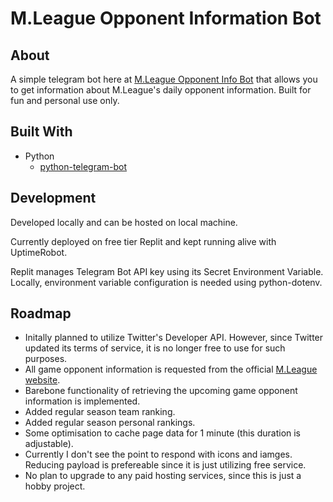 # M.League Opponent Information Bot

## About
A simple telegram bot here at [M.League Opponent Info Bot](https://t.me/zincatz_bot) that allows you to get information about M.League's daily opponent information. Built for fun and personal use only.

## Built With
- Python
  - [python-telegram-bot](https://github.com/python-telegram-bot/python-telegram-bot)

## Development

Developed locally and can be hosted on local machine.

Currently deployed on free tier Replit and kept running alive with UptimeRobot.

Replit manages Telegram Bot API key using its Secret Environment Variable. Locally, environment variable configuration is needed using python-dotenv.

## Roadmap
- Initally planned to utilize Twitter's Developer API. However, since Twitter updated its terms of service, it is no longer free to use for such purposes.
- All game opponent information is requested from the official [M.League website](https://m-league.jp/).
- Barebone functionality of retrieving the upcoming game opponent information is implemented.
- Added regular season team ranking.
- Added regular season personal rankings.
- Some optimisation to cache page data for 1 minute (this duration is adjustable).
- Currently I don't see the point to respond with icons and iamges. Reducing payload is prefereable since it is just utilizing free service.
- No plan to upgrade to any paid hosting services, since this is just a hobby project.